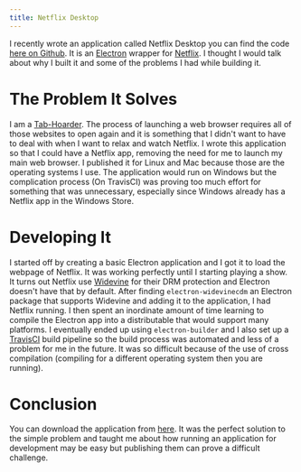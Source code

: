 ```yaml
---
title: Netflix Desktop
---
```


I recently wrote an application called Netflix Desktop you can find the code [here on Github](https://github.com/oscartbeaumont/Netflix-Desktop). It is an [Electron](https://electronjs.org/) wrapper for [Netflix](https://netflix.com/). I thought I would talk about why I built it and some of the problems I had while building it.

# The Problem It Solves
I am a [Tab-Hoarder](https://www.urbandictionary.com/define.php?term=Tab-Hoarder). The process of launching a web browser requires all of those websites to open again and it is something that I didn't want to have to deal with when I want to relax and watch Netflix. I wrote this application so that I could have a Netflix app, removing the need for me to launch my main web browser. I published it for Linux and Mac because those are the operating systems I use. The application would run on Windows but the complication process (On TravisCI) was proving too much effort for something that was unnecessary, especially since Windows already has a Netflix app in the Windows Store.

# Developing It
I started off by creating a basic Electron application and I got it to load the webpage of Netflix. It was working perfectly until I starting playing a show. It turns out Netflix use [Widevine](https://www.widevine.com/) for their DRM protection and Electron doesn't have that by default. After finding ```electron-widevinecdm``` an Electron package that supports Widevine and adding it to the application, I had Netflix running. I then spent an inordinate amount of time learning to compile the Electron app into a distributable that would support many platforms. I eventually ended up using ```electron-builder``` and I also set up a [TravisCI](https://travis-ci.org) build pipeline so the build process was automated and less of a problem for me in the future. It was so difficult because of the use of cross compilation (compiling for a different operating system then you are running).

# Conclusion
You can download the application from [here](https://github.com/oscartbeaumont/Netflix-Desktop/releases). It was the perfect solution to the simple problem and taught me about how running an application for development may be easy but publishing them can prove a difficult challenge.
